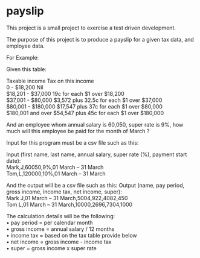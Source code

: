 # payslip

This project is a small project to exercise a test driven development.

The purpose of this project is to produce a payslip for a given tax data, and employee data.

For Example:

Given this table:

Taxable income   Tax on this income <br/>
0 - $18,200     Nil <br/>
$18,201 - $37,000       19c for each $1 over $18,200 <br/>
$37,001 - $80,000       $3,572 plus 32.5c for each $1 over $37,000 <br/>
$80,001 - $180,000      $17,547 plus 37c for each $1 over $80,000  <br/>
$180,001 and over       $54,547 plus 45c for each $1 over $180,000 <br/>

And an employee whom annual salary is 60,050, super rate is 9%, how much will this employee be paid for the month of March ? 

Input for this program must be a csv file such as this:

Input (first name, last name, annual salary, super rate (%), payment start date): <br/>
Mark,J,60050,9%,01 March – 31 March <br/>
Tom,L,120000,10%,01 March – 31 March <br/>

And the output will be a csv file such as this:
Output (name, pay period, gross income, income tax, net income, super):<br/>
Mark J,01 March – 31 March,5004,922,4082,450 <br/>
Tom L,01 March – 31 March,10000,2696,7304,1000 <br/>

The calculation details will be the following: <br/>
•       pay period = per calendar month <br/>
•       gross income = annual salary / 12 months <br/>
•       income tax = based on the tax table provide below <br/>
•       net income = gross income - income tax <br/>
•       super = gross income x super rate <br/>
